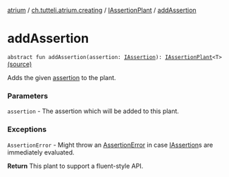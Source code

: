 [atrium](../../index.md) / [ch.tutteli.atrium.creating](../index.md) / [IAssertionPlant](index.md) / [addAssertion](.)

# addAssertion

`abstract fun addAssertion(assertion: `[`IAssertion`](../../ch.tutteli.atrium.assertions/-i-assertion/index.md)`): `[`IAssertionPlant`](index.md)`<T>` [(source)](https://github.com/robstoll/atrium/tree/master/atrium-api/src/main/kotlin/ch/tutteli/atrium/creating/IAssertionPlant.kt#L37)

Adds the given [assertion](add-assertion.md#ch.tutteli.atrium.creating.IAssertionPlant$addAssertion(ch.tutteli.atrium.assertions.IAssertion)/assertion) to the plant.

### Parameters

`assertion` - The assertion which will be added to this plant.

### Exceptions

`AssertionError` - Might throw an [AssertionError](http://docs.oracle.com/javase/6/docs/api/java/lang/AssertionError.html) in case [IAssertion](../../ch.tutteli.atrium.assertions/-i-assertion/index.md)s are immediately evaluated.

**Return**
This plant to support a fluent-style API.


